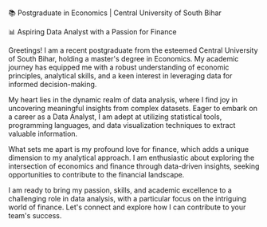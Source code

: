 
📚 Postgraduate in Economics | Central University of South Bihar

📊 Aspiring Data Analyst with a Passion for Finance

Greetings! I am a recent postgraduate from the esteemed Central University of South Bihar, holding a master's degree in Economics. My academic journey has equipped me with a robust understanding of economic principles, analytical skills, and a keen interest in leveraging data for informed decision-making.

My heart lies in the dynamic realm of data analysis, where I find joy in uncovering meaningful insights from complex datasets. Eager to embark on a career as a Data Analyst, I am adept at utilizing statistical tools, programming languages, and data visualization techniques to extract valuable information.

What sets me apart is my profound love for finance, which adds a unique dimension to my analytical approach. I am enthusiastic about exploring the intersection of economics and finance through data-driven insights, seeking opportunities to contribute to the financial landscape.

I am ready to bring my passion, skills, and academic excellence to a challenging role in data analysis, with a particular focus on the intriguing world of finance. Let's connect and explore how I can contribute to your team's success.

